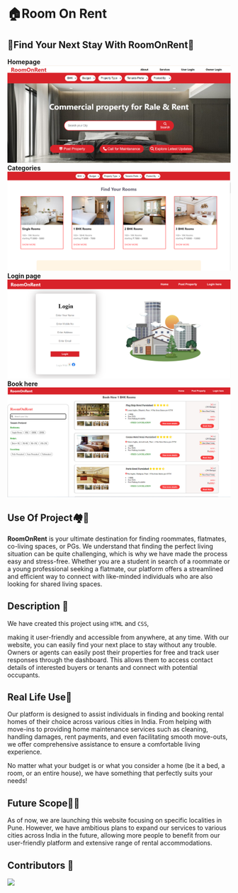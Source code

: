 ﻿# 🏠Room On Rent

## 🏡Find Your Next Stay With RoomOnRent🏡
**Homepage**
<img src="./outputs/home-page.png" /><br />
**Categories**
<img src="./outputs/categories.png" />
**Login page**
<img src="./outputs/loginpage.png">
**Book here**
<img src="./outputs/cards.jpeg">

## Use Of Project🏘️🌇

**RoomOnRent** is your ultimate destination for finding roommates, flatmates, co-living spaces, or PGs. We understand that finding the perfect living situation can be quite challenging, which is why we have made the process easy and stress-free. Whether you are a student in search of a roommate or a young professional seeking a flatmate, our platform offers a streamlined and efficient way to connect with like-minded individuals who are also looking for shared living spaces.

## Description 📝
We have created this project using `HTML` and `CSS`,

 making it user-friendly and accessible from anywhere, at any time. With our website, you can easily find your next place to stay without any trouble. Owners or agents can easily post their properties for free and track user responses through the dashboard. This allows them to access contact details of interested buyers or tenants and connect with potential occupants.

## Real Life Use🎊
Our platform is designed to assist individuals in finding and booking rental homes of their choice across various cities in India. From helping with move-ins to providing home maintenance services such as cleaning, handling damages, rent payments, and even facilitating smooth move-outs, we offer comprehensive assistance to ensure a comfortable living experience.

No matter what your budget is or what you consider a home (be it a bed, a room, or an entire house), we have something that perfectly suits your needs!

## Future Scope🔮✨
As of now, we are launching this website focusing on specific localities in Pune. However, we have ambitious plans to expand our services to various cities across India in the future, allowing more people to benefit from our user-friendly platform and extensive range of rental accommodations.

## Contributors 👏

<a href="https://github.com/Abhijeetkokat007/Room-on-Rent-IGCP1-First-group-project">
  <img src="https://contrib.rocks/image?repo=Abhijeetkokat007/Room-on-Rent-IGCP1-First-group-project" />
</a>
